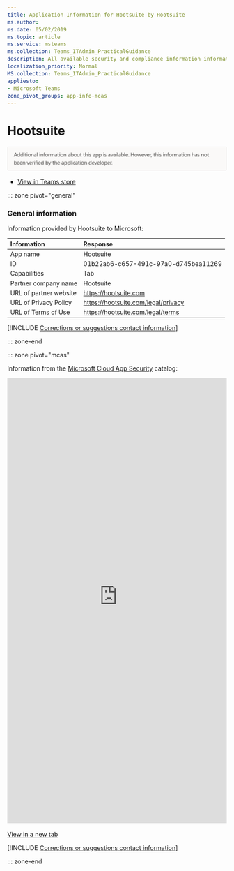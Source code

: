 ```yaml
---
title: Application Information for Hootsuite by Hootsuite
ms.author: 
ms.date: 05/02/2019
ms.topic: article
ms.service: msteams
ms.collection: Teams_ITAdmin_PracticalGuidance
description: All available security and compliance information information for Hootsuite, its data handling policies, its Microsoft Cloud App Security app catalog information, and security/compliance information in the CSA STAR registry.
localization_priority: Normal
MS.collection: Teams_ITAdmin_PracticalGuidance
appliesto:
- Microsoft Teams
zone_pivot_groups: app-info-mcas
---
```

# Hootsuite

<p></p><img alt="Non-attested image" src="./images/unattested.png" width="650"/>

* <a href="https://teams.microsoft.com/l/app/01b22ab6-c657-491c-97a0-d745bea11269" target="_blank">View in Teams store</a>

::: zone pivot="general"

### General information

Information provided by Hootsuite to Microsoft:

| **Information** | **Response** |
|:----------------|:-------------|
| App name | Hootsuite |
| ID | 01b22ab6-c657-491c-97a0-d745bea11269 |
| Capabilities | Tab |
| Partner company name | Hootsuite |
| URL of partner website | <https://hootsuite.com> |
| URL of Privacy Policy | <https://hootsuite.com/legal/privacy> |
| URL of Terms of Use | <https://hootsuite.com/legal/terms> |

 [!INCLUDE [Corrections or suggestions contact information](./includes/corrections-or-suggestions.md)]

::: zone-end


::: zone pivot="mcas"

Information from the [Microsoft Cloud App Security](https://www.microsoft.com/en-us/enterprise-mobility-security/cloud-app-security) catalog:

<iframe height='1020' title='Microsoft Cloud App Security Information' src='https://3ca685143b5b46b4b0e5266dadf2e97c.codepen.website/#/dashboard/11804' frameborder='no'  style='width: 100%;'></iframe>

<a href="https://3ca685143b5b46b4b0e5266dadf2e97c.codepen.website/#/dashboard/11804" target="_blank">View in a new tab</a>

[!INCLUDE [Corrections or suggestions contact information](./includes/corrections-or-suggestions.md)]

::: zone-end

